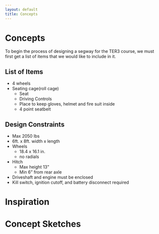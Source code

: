 ```yaml
---
layout: default
title: Concepts
---
```

# Concepts

To begin the process of designing a segway for the TER3 course, we must first get a list of items that we would like to include in it.

## List of Items

- 4 wheels
- Seating cage(roll cage)
    - Seat 
    - Driving Controls
    - Place to keep gloves, helmet and fire suit inside
    - 4 point seatbelt


## Design Constraints

- Max 2050 lbs
- 6ft. x 8ft. width x length
- Wheels
    - 18.4 x 16.1 in.
    - no radials
- Hitch 
    - Max height 13”
    - Min 6” from rear axle
- Driveshaft and engine must be enclosed
- Kill switch, ignition cutoff, and battery disconnect required

# Inspiration



# Concept Sketches
